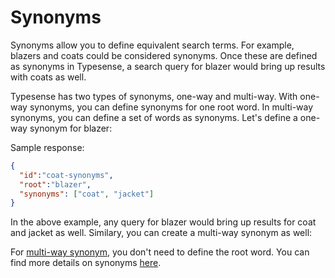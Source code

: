 # Synonyms

Synonyms allow you to define equivalent search terms. For example, blazers and coats could be considered synonyms. Once these are defined as synonyms in Typesense, a search query for blazer would bring up results with coats as well.

Typesense has two types of synonyms, one-way and multi-way. With one-way synonyms, you can define synonyms for one root word. In multi-way synonyms, you can define a set of words as synonyms. Let's define a one-way synonym for blazer:

<Tabs :tabs="['JavaScript','PHP','Python','Ruby']">
  <template v-slot:JavaScript>

```javascript
synonym = {
  "root": "blazer",
  "synonyms": ["coat", "jacket"]
}

// Creates/updates a synonym called `blazer-synonyms` in the `products` collection
client.collections('products').synonyms().upsert('blazer-synonyms', synonym)
```
  </template>

  <template v-slot:PHP>

```php
$synonym = [
  "root": "blazer",
  "synonyms": ["coat", "jacket"]
];

// Creates/updates a synonym called `blazer-synonyms` in the `products` collection
$client->collections['products']->synonyms()->upsert('blazer-synonyms', $synonym);
```
  </template>
  <template v-slot:Python>

```python
synonym = {
  "root": "blazer",
  "synonyms": ["coat", "jacket"]
}

# Creates/updates a synonym called `blazer-synonyms` in the `products` collection
client.collections['products'].synonyms().upsert('blazer-synonyms', synonym)
```
   </template>
   <template v-slot:Ruby>

```ruby
synonym = {
  "root": "blazer",
  "synonyms": ["coat", "jacket"]
}

# Creates/updates a synonym called `blazer-synonyms` in the `products` collection
client.collections['products'].synonyms().upsert('blazer-synonyms', synonym)
```
  </template>
</Tabs>

Sample response:

```json
{
  "id":"coat-synonyms",
  "root":"blazer",
  "synonyms": ["coat", "jacket"]
}
```

In the above example, any query for blazer would bring up results for coat and jacket as well. Similary, you can create a multi-way synonym as well:

<Tabs :tabs="['JavaScript','PHP','Python','Ruby', 'Shell']">
  <template v-slot:JavaScript>

```javascript
synonym = {
  "synonyms": ["blazer", "coat", "jacket"]
}

// Creates/updates a synonym called `coat-synonyms` in the `products` collection
client.collections('products').synonyms().upsert('coat-synonyms', synonym)
```
  </template>

  <template v-slot:PHP>

```php
$synonym = [
  "synonyms" => ["blazer", "coat", "jacket"]
]

# Creates/updates a synonym called `coat-synonyms` in the `products` collection
$client->collections['products']->synonyms->upsert('coat-synonyms', $synonym)
```
  </template>
  <template v-slot:Python>

```python
synonym = {
  "synonyms": ["blazer", "coat", "jacket"]
}

# Creates/updates a synonym called `coat-synonyms` in the `products` collection
client.collections['products'].synonyms.upsert('coat-synonyms', synonym)
```
   </template>
   <template v-slot:Ruby>

```ruby
synonym = {
  "synonyms" => ["blazer", "coat", "jacket"]
}

# Creates/updates a synonym called `coat-synonyms` in the `products` collection
client.collections['products'].synonyms.upsert('coat-synonyms', synonym)
```
  </template>
  <template v-slot:Shell>

```bash
curl "http://localhost:8108/collections/products/synonyms/coat-synonyms" -X PUT \
-H "Content-Type: application/json" \
-H "X-TYPESENSE-API-KEY: ${TYPESENSE_API_KEY}" -d '{
  "synonyms": ["blazer", "coat", "jacket"]
}'
```

  </template>
</Tabs>

For [multi-way synonym](../../api/synonyms.html#multi-way-synonym), you don't need to define the root word. You can find more details on synonyms [here](../../api/synonyms.html).
